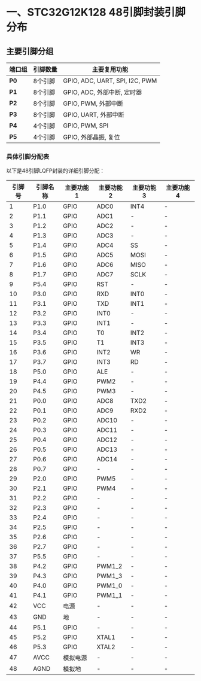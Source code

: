 # 一、STC32G12K128 48引脚封装引脚分布

## 主要引脚分组

| 端口组    | 引脚数量 | 主要复用功能                         |
| ------ | ---- | ------------------------------ |
| **P0** | 8个引脚 | GPIO, ADC, UART, SPI, I2C, PWM |
| **P1** | 8个引脚 | GPIO, ADC, 外部中断, 定时器           |
| **P2** | 8个引脚 | GPIO, PWM, 外部中断                |
| **P3** | 8个引脚 | GPIO, UART, 外部中断               |
| **P4** | 4个引脚 | GPIO, PWM, SPI                 |
| **P5** | 4个引脚 | GPIO, 外部晶振, 复位                 |

### 具体引脚分配表

以下是48引脚LQFP封装的详细引脚分配：

| 引脚号 | 引脚名称 | 主要功能1 | 主要功能2  | 主要功能3 | 主要功能4 |
| --- | ---- | ----- | ------ | ----- | ----- |
| 1   | P1.0 | GPIO  | ADC0   | INT4  | -     |
| 2   | P1.1 | GPIO  | ADC1   | -     | -     |
| 3   | P1.2 | GPIO  | ADC2   | -     | -     |
| 4   | P1.3 | GPIO  | ADC3   | -     | -     |
| 5   | P1.4 | GPIO  | ADC4   | SS    | -     |
| 6   | P1.5 | GPIO  | ADC5   | MOSI  | -     |
| 7   | P1.6 | GPIO  | ADC6   | MISO  | -     |
| 8   | P1.7 | GPIO  | ADC7   | SCLK  | -     |
| 9   | P5.4 | GPIO  | RST    | -     | -     |
| 10  | P3.0 | GPIO  | RXD    | INT0  | -     |
| 11  | P3.1 | GPIO  | TXD    | INT1  | -     |
| 12  | P3.2 | GPIO  | INT0   | -     | -     |
| 13  | P3.3 | GPIO  | INT1   | -     | -     |
| 14  | P3.4 | GPIO  | T0     | INT2  | -     |
| 15  | P3.5 | GPIO  | T1     | INT3  | -     |
| 16  | P3.6 | GPIO  | INT2   | WR    | -     |
| 17  | P3.7 | GPIO  | INT3   | RD    | -     |
| 18  | P5.0 | GPIO  | ALE    | -     | -     |
| 19  | P4.4 | GPIO  | PWM2   | -     | -     |
| 20  | P4.5 | GPIO  | PWM3   | -     | -     |
| 21  | P0.0 | GPIO  | ADC8   | TXD2  | -     |
| 22  | P0.1 | GPIO  | ADC9   | RXD2  | -     |
| 23  | P0.2 | GPIO  | ADC10  | -     | -     |
| 24  | P0.3 | GPIO  | ADC11  | -     | -     |
| 25  | P0.4 | GPIO  | ADC12  | -     | -     |
| 26  | P0.5 | GPIO  | ADC13  | -     | -     |
| 27  | P0.6 | GPIO  | ADC14  | -     | -     |
| 28  | P0.7 | GPIO  | -      | -     | -     |
| 29  | P2.0 | GPIO  | PWM5   | -     | -     |
| 30  | P2.1 | GPIO  | PWM4   | -     | -     |
| 31  | P2.2 | GPIO  | -      | -     | -     |
| 32  | P2.3 | GPIO  | -      | -     | -     |
| 33  | P2.4 | GPIO  | -      | -     | -     |
| 34  | P2.5 | GPIO  | -      | -     | -     |
| 35  | P2.6 | GPIO  | -      | -     | -     |
| 36  | P2.7 | GPIO  | -      | -     | -     |
| 37  | P5.5 | GPIO  | -      | -     | -     |
| 38  | P4.2 | GPIO  | PWM1_2 | -     | -     |
| 39  | P4.3 | GPIO  | PWM1_3 | -     | -     |
| 40  | P4.0 | GPIO  | PWM1_0 | -     | -     |
| 41  | P4.1 | GPIO  | PWM1_1 | -     | -     |
| 42  | VCC  | 电源    | -      | -     | -     |
| 43  | GND  | 地     | -      | -     | -     |
| 44  | P5.1 | GPIO  | -      | -     | -     |
| 45  | P5.2 | GPIO  | XTAL1  | -     | -     |
| 46  | P5.3 | GPIO  | XTAL2  | -     | -     |
| 47  | AVCC | 模拟电源  | -      | -     | -     |
| 48  | AGND | 模拟地   | -      | -     | -     |

